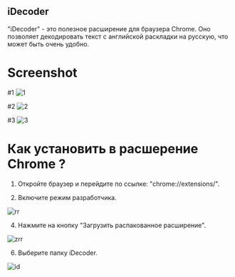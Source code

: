 ## iDecoder

"iDecoder" - это полезное расширение для браузера Chrome. Оно позволяет декодировать текст с английской раскладки на русскую, что может быть очень удобно.

# Screenshot

#1
![1](https://github.com/AirSoftick/iDecoder/assets/141844045/0948e1c5-448f-4b07-9cc6-a23d227aa423)


#2
![2](https://github.com/AirSoftick/iDecoder/assets/141844045/5886d4bd-0bfd-4ab7-854c-037d1413674e)


#3
![3](https://github.com/AirSoftick/iDecoder/assets/141844045/19d58cd0-6f5c-4f36-8cbe-d431ea89cb8e)


# Как установить в расшерение Chrome ?

1. Откройте браузер и перейдите по ссылке: "chrome://extensions/".

2. Включите режим разработчика.
   
![rr](https://github.com/AirSoftick/iDecoder/assets/141844045/a4b383ca-0758-4bfd-99f4-34d4c6455258)


4. Нажмите на кнопку "Загрузить распакованное расширение".
  
![zrr](https://github.com/AirSoftick/iDecoder/assets/141844045/b5854904-ffab-4f6b-ba16-b9d69aba641e)


6. Выберите папку iDecoder.
   
![id](https://github.com/AirSoftick/iDecoder/assets/141844045/23def321-45f0-49b2-aacd-30a74c7bd284)





